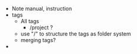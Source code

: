 - Note manual, instruction
- tags
	- All tags
		- /project ?
	- use "/" to structure the tags as folder system
	- merging tags?
-